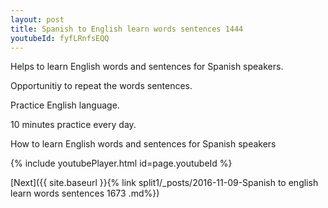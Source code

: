```yaml
---
layout: post
title: Spanish to English learn words sentences 1444 
youtubeId: fyfLRnfsEQQ
---
```

 
 
Helps to learn English words and sentences for Spanish speakers.

Opportunitiy to repeat the words sentences. 

Practice English language. 
 
10 minutes practice every day. 
 
How to learn English words and sentences for Spanish speakers 
 
{% include youtubePlayer.html id=page.youtubeId %}
 
 
[Next]({{ site.baseurl }}{% link  split1/_posts/2016-11-09-Spanish to english learn words sentences 1673 .md%})
 
